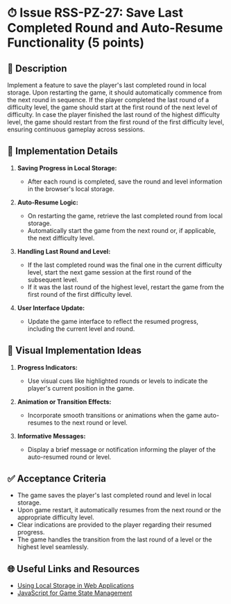# ⏱ Issue RSS-PZ-27: Save Last Completed Round and Auto-Resume Functionality (5 points)

## 📝 Description

Implement a feature to save the player's last completed round in local storage. Upon restarting the game, it should automatically commence from the next round in sequence. If the player completed the last round of a difficulty level, the game should start at the first round of the next level of difficulty. In case the player finished the last round of the highest difficulty level, the game should restart from the first round of the first difficulty level, ensuring continuous gameplay across sessions.

## 🔨 Implementation Details

1. **Saving Progress in Local Storage:**

   - After each round is completed, save the round and level information in the browser's local storage.

2. **Auto-Resume Logic:**

   - On restarting the game, retrieve the last completed round from local storage.
   - Automatically start the game from the next round or, if applicable, the next difficulty level.

3. **Handling Last Round and Level:**

   - If the last completed round was the final one in the current difficulty level, start the next game session at the first round of the subsequent level.
   - If it was the last round of the highest level, restart the game from the first round of the first difficulty level.

4. **User Interface Update:**

   - Update the game interface to reflect the resumed progress, including the current level and round.

## 🎨 Visual Implementation Ideas

1. **Progress Indicators:**

   - Use visual cues like highlighted rounds or levels to indicate the player's current position in the game.

2. **Animation or Transition Effects:**

   - Incorporate smooth transitions or animations when the game auto-resumes to the next round or level.

3. **Informative Messages:**
   - Display a brief message or notification informing the player of the auto-resumed round or level.

## ✅ Acceptance Criteria

- The game saves the player's last completed round and level in local storage.
- Upon game restart, it automatically resumes from the next round or the appropriate difficulty level.
- Clear indications are provided to the player regarding their resumed progress.
- The game handles the transition from the last round of a level or the highest level seamlessly.

## 🌐 Useful Links and Resources

- [Using Local Storage in Web Applications](https://developer.mozilla.org/en-US/docs/Web/API/Window/localStorage)
- [JavaScript for Game State Management](https://www.w3schools.com/js/js_json.asp)
